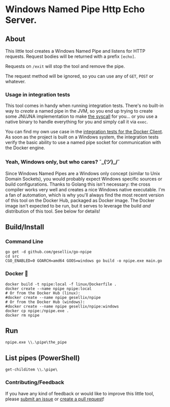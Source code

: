 # Windows Named Pipe Http Echo Server.

## About

This little tool creates a Windows Named Pipe and listens for HTTP requests.
Request bodies will be returned with a prefix `[echo]`.

Requests on `/exit` will stop the tool and remove the pipe.

The request method will be ignored, so you can use any of `GET`, `POST` or whatever.

### Usage in integration tests

This tool comes in handy when running integration tests. There's no built-in way to _create_ a named pipe in the JVM,
 so you end up trying to create some JNI/JNA implementation
 to make [the syscall](https://msdn.microsoft.com/en-us/library/windows/desktop/aa365150(v=vs.85).aspx) for you...
 or you use a native binary to handle everything for you and simply call it via `exec`.

You can find my own use case in the [integration tests for the Docker Client](https://github.com/gesellix/docker-client/blob/94ea21ff5620235d51a2adbc4b4106d55e0b0887/client/src/integrationTest/groovy/de/gesellix/docker/client/filesocket/HttpOverNamedPipeIntegrationTest.groovy#L55).
As soon as the project is built on a Windows system, the integration tests verify
 the basic ability to use a named pipe socket for communication with the Docker engine.  

### Yeah, Windows only, but who cares? ¯\_(ツ)_/¯

Since Windows Named Pipes are a Windows only concept (similar to Unix Domain Sockets), you would probably expect
 Windows specific sources or build configurations. Thanks to Golang this isn't necessary: the cross compiler 
 works very well and creates a nice Windows native executable. I'm a fan of automation, which is why
 you'll always find the most recent version of this tool on the Docker Hub, packaged as Docker image.
 The Docker image isn't expected to be run, but it serves to leverage the build _and_ distribution of this tool.
 See below for details!

## Build/Install

### Command Line

    go get -d github.com/gesellix/go-npipe
    cd src
    CGO_ENABLED=0 GOARCH=amd64 GOOS=windows go build -o npipe.exe main.go

### Docker :whale:

    docker build -t npipe:local -f linux/Dockerfile .
    docker create --name npipe npipe:local
    # Or from the Docker Hub (linux):
    #docker create --name npipe gesellix/npipe
    # Or from the Docker Hub (windows):
    #docker create --name npipe gesellix/npipe:windows
    docker cp npipe:/npipe.exe .
    docker rm npipe

## Run

    npipe.exe \\.\pipe\the_pipe

## List pipes (PowerShell)

    get-childitem \\.\pipe\

### Contributing/Feedback

If you have any kind of feedback or would like to improve this little tool,
 please [submit an issue](https://github.com/gesellix/go-npipe/issues) or [create a pull request](https://github.com/gesellix/go-npipe/pulls)!
